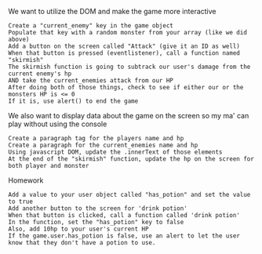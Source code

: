 We want to utilize the DOM and make the game more interactive

    Create a "current_enemy" key in the game object
    Populate that key with a random monster from your array (like we did above)
    Add a button on the screen called "Attack" (give it an ID as well)
    When that button is pressed (eventlistener), call a function named "skirmish"
    The skirmish function is going to subtrack our user's damage from the current enemy's hp
    AND take the current_enemies attack from our HP
    After doing both of those things, check to see if either our or the monsters HP is <= 0
    If it is, use alert() to end the game

We also want to display data about the game on the screen so my ma' can play without using the console

    Create a paragraph tag for the players name and hp
    Create a paragraph for the current_enemies name and hp
    Using javascript DOM, update the .innerText of those elements
    At the end of the "skirmish" function, update the hp on the screen for both player and monster

Homework

    Add a value to your user object called "has_potion" and set the value to true
    Add another button to the screen for 'drink potion'
    When that button is clicked, call a function called 'drink potion'
    In the function, set the "has_potion" key to false
    Also, add 10hp to your user's current HP
    If the game.user.has_potion is false, use an alert to let the user know that they don't have a potion to use.

